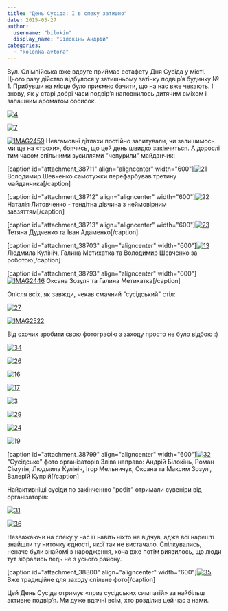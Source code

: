 ```yaml
---
title: "День Сусіда: І в спеку затишно"
date: 2015-05-27
author: 
  username: "bilokin"
  display_name: "Білокінь Андрій"
categories: 
  - "kolonka-avtora"
---
```


Вул. Олімпійська вже вдруге приймає естафету Дня Сусіда у місті. Цього разу дійство відбулося у затишньому затінку подвір’я будинку № 1. Прибувши на місце було приємно бачити, що на нас вже чекають. І знову, як у старі добрі часи подвір’я наповнилось дитячим сміхом і запашним ароматом сосисок.[](https://mpz.brovary.org/wp-content/uploads/2015/05/91.jpg)

[![4](https://mpz.brovary.org/wp-content/uploads/2015/05/42.jpg)](https://mpz.brovary.org/wp-content/uploads/2015/05/42.jpg)

[![7](https://mpz.brovary.org/wp-content/uploads/2015/05/73.jpg)](https://mpz.brovary.org/wp-content/uploads/2015/05/73.jpg)

[![IMAG2459](https://mpz.brovary.org/wp-content/uploads/2015/05/IMAG2459.jpg)](https://mpz.brovary.org/wp-content/uploads/2015/05/IMAG2459.jpg) Невгамовні дітлахи постійно запитували, чи залишимось ми ще на «трохи», боячись, що цей день швидко закінчиться. А дорослі тим часом спільними зусиллями "чепурили" майданчик:

\[caption id="attachment\_38711" align="aligncenter" width="600"\][![21](https://mpz.brovary.org/wp-content/uploads/2015/05/211.jpg)](https://mpz.brovary.org/wp-content/uploads/2015/05/211.jpg) Володимир Шевченко самотужки перефарбував третину майданчика\[/caption\]

\[caption id="attachment\_38712" align="aligncenter" width="600"\]![22](https://mpz.brovary.org/wp-content/uploads/2015/05/221.jpg) Наталія Литовченко - тендітна дівчина з неймовірним завзяттям\[/caption\]

\[caption id="attachment\_38713" align="aligncenter" width="600"\][![23](https://mpz.brovary.org/wp-content/uploads/2015/05/231.jpg)](https://mpz.brovary.org/wp-content/uploads/2015/05/231.jpg) Тетяна Дудченко та Іван Адаменко\[/caption\]

\[caption id="attachment\_38703" align="aligncenter" width="600"\][![13](https://mpz.brovary.org/wp-content/uploads/2015/05/132.jpg)](https://mpz.brovary.org/wp-content/uploads/2015/05/132.jpg) Людмила Кулініч, Галина Метихатка та Володимир Шевченко за роботою\[/caption\]

\[caption id="attachment\_38793" align="aligncenter" width="600"\][![IMAG2446](https://mpz.brovary.org/wp-content/uploads/2015/05/IMAG2446.jpg)](https://mpz.brovary.org/wp-content/uploads/2015/05/IMAG2446.jpg) Оксана Зозуля та Галина Метихатка\[/caption\]

Опісля всіх, як завжди, чекав смачний "сусідський" стіл:

[![27](https://mpz.brovary.org/wp-content/uploads/2015/05/27.jpg)](https://mpz.brovary.org/wp-content/uploads/2015/05/27.jpg)

[![IMAG2522](https://mpz.brovary.org/wp-content/uploads/2015/05/IMAG2522.jpg)](https://mpz.brovary.org/wp-content/uploads/2015/05/IMAG2522.jpg)

Від охочих зробити свою фотографію з заходу просто не було відбою :)

[![34](https://mpz.brovary.org/wp-content/uploads/2015/05/34.jpg)](https://mpz.brovary.org/wp-content/uploads/2015/05/34.jpg)

[![26](https://mpz.brovary.org/wp-content/uploads/2015/05/26.jpg)](https://mpz.brovary.org/wp-content/uploads/2015/05/26.jpg)

[![16](https://mpz.brovary.org/wp-content/uploads/2015/05/161.jpg)](https://mpz.brovary.org/wp-content/uploads/2015/05/161.jpg)

[![17](https://mpz.brovary.org/wp-content/uploads/2015/05/171.jpg)](https://mpz.brovary.org/wp-content/uploads/2015/05/171.jpg)

[![3](https://mpz.brovary.org/wp-content/uploads/2015/05/37.jpg)](https://mpz.brovary.org/wp-content/uploads/2015/05/37.jpg)

[![29](https://mpz.brovary.org/wp-content/uploads/2015/05/29.jpg)](https://mpz.brovary.org/wp-content/uploads/2015/05/29.jpg)

[![24](https://mpz.brovary.org/wp-content/uploads/2015/05/241.jpg)](https://mpz.brovary.org/wp-content/uploads/2015/05/241.jpg)

[![19](https://mpz.brovary.org/wp-content/uploads/2015/05/19.jpg)](https://mpz.brovary.org/wp-content/uploads/2015/05/19.jpg)

\[caption id="attachment\_38799" align="aligncenter" width="600"\][![32](https://mpz.brovary.org/wp-content/uploads/2015/05/322.jpg)](https://mpz.brovary.org/wp-content/uploads/2015/05/322.jpg) "Сусідське" фото організаторів Зліва направо: Андрій Білокінь, Роман Сімутін, Людмила Кулініч, Ігор Мельничук, Оксана та Максим Зозулі, Валерій Купрій\[/caption\]

Найактивніші сусіди по закінченню "робіт" отримали сувеніри від організаторів:

[![31](https://mpz.brovary.org/wp-content/uploads/2015/05/311.jpg)](https://mpz.brovary.org/wp-content/uploads/2015/05/311.jpg)

[![36](https://mpz.brovary.org/wp-content/uploads/2015/05/36.jpg)](https://mpz.brovary.org/wp-content/uploads/2015/05/36.jpg)

Незважаючи на спеку у нас її навіть ніхто не відчув, адже всі нарешті знайшли ту ниточку єдності, якої так не вистачало. Спілкувались, неначе були знайомі з народження, хоча вже потім виявилось, що люди тут зібрались ледь не з усього району.

\[caption id="attachment\_38800" align="aligncenter" width="600"\][![35](https://mpz.brovary.org/wp-content/uploads/2015/05/351.jpg)](https://mpz.brovary.org/wp-content/uploads/2015/05/351.jpg) Вже традиційне для заходу спільне фото\[/caption\]

Цей День Сусіда отримує «приз сусідських симпатій» за найбільш активне подвір’я. Ми дуже вдячні всім, хто розділив цей час з нами.
